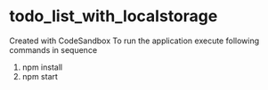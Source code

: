 # todo_list_with_localstorage
Created with CodeSandbox
To run the application execute following commands in sequence
1. npm install
2. npm start
